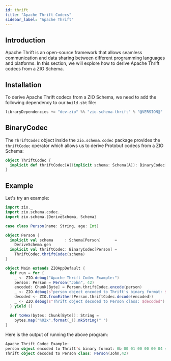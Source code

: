 ```yaml
---
id: thrift
title: "Apache Thrift Codecs"
sidebar_label: "Apache Thrift"
---
```


## Introduction

Apache Thrift is an open-source framework that allows seamless communication and data sharing between different programming languages and platforms. In this section, we will explore how to derive Apache Thrift codecs from a ZIO Schema.

## Installation

To derive Apache Thrift codecs from a ZIO Schema, we need to add the following dependency to our `build.sbt` file:

```scala
libraryDependencies += "dev.zio" %% "zio-schema-thrift" % "@VERSION@"
```

## BinaryCodec

The `ThriftCodec` object inside the `zio.schema.codec` package provides the `thriftCodec` operator which allows us to derive Protobuf codecs from a ZIO Schema:

```scala
object ThriftCodec {
  implicit def thriftCodec[A](implicit schema: Schema[A]): BinaryCodec[A] = ???
}
```

## Example

Let's try an example:

```scala mdoc:compile-only
import zio._
import zio.schema.codec._
import zio.schema.{DeriveSchema, Schema}

case class Person(name: String, age: Int)

object Person {
  implicit val schema     : Schema[Person]      =
    DeriveSchema.gen
  implicit val thriftCodec: BinaryCodec[Person] =
    ThriftCodec.thriftCodec(schema)
}

object Main extends ZIOAppDefault {
  def run = for {
    _ <- ZIO.debug("Apache Thrift Codec Example:")
    person: Person = Person("John", 42)
    encoded: Chunk[Byte] = Person.thriftCodec.encode(person)
    _ <- ZIO.debug(s"person object encoded to Thrift's binary format: ${toHex(encoded)}")
    decoded <- ZIO.fromEither(Person.thriftCodec.decode(encoded))
    _ <- ZIO.debug(s"Thrift object decoded to Person class: $decoded")
  } yield ()

  def toHex(bytes: Chunk[Byte]): String =
    bytes.map("%02x".format(_)).mkString(" ")
}
```

Here is the output of running the above program:

```scala
Apache Thrift Codec Example: 
person object encoded to Thrift's binary format: 0b 00 01 00 00 00 04 4a 6f 68 6e 08 00 02 00 00 00 2a 00
Thrift object decoded to Person class: Person(John,42)
```
